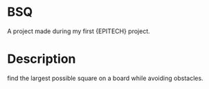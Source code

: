# BSQ
A project made during my first {EPITECH} project.

# Description
find the largest possible square on a board while avoiding obstacles.
